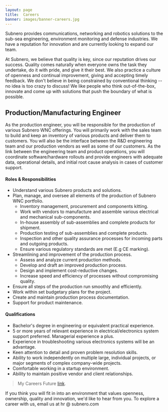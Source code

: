 ```yaml
---
layout: page
title:  Careers
banner: images/banner-careers.jpg
---
```


Subnero provides communications, networking and robotics solutions to the sub-sea engineering, environment monitoring and defense industries. We have a reputation for innovation and are currently looking to expand our team.

At Subnero, we believe that quality is key, since our reputation drives our success. Quality comes naturally when everyone owns the task they undertake, do it with pride, and give it their best. We also practice a culture of openness and continual improvement, giving and accepting timely feedback. We don't believe in being constrained by conventional thinking -- no idea is too crazy to discuss! We like people who think out-of-the-box, innovate and come up with solutions that push the boundary of what is possible.

## Production/Manufacturing Engineer

As the production engineer, you will be responsible for the production of various Subnero WNC offerings. You will primarily work with the sales team to build and keep an inventory of various products and deliver them to customers. You will also be the interface between the R&D engineering team and our production vendors as well as some of our customers. As the link between the engineering team and product operations, you will coordinate software/hardware rollouts and provide engineers with adequate data, operational details, and initial root cause analysis in cases of customer support.

#### Roles & Responsibilities
- Understand various Subnero products and solutions.
- Plan, manage, and oversee all elements of the production of Subnero WNC portfolio.
  - Inventory management, procurement and components kitting.
  - Work with vendors to manufacture and assemble various electrical and mechanical sub-components.
  - In-house assembly of sub-assemblies and complete products for shipment.
  - Production testing of sub-assemblies and complete products.
  - Inspection and other quality assurance processes for incoming parts and outgoing products.
  - Ensure various regulatory standards are met (E.g CE marking).
- Streamlining and improvement of the production process.
  - Assess and analyze current production methods.
  - Develop and draft an improved production process.
  - Design and implement cost-reductive changes.
  - Increase speed and efficiency of processes without compromising quality.
- Ensure all steps of the production run smoothly and efficiently.
- Work within set budgetary plans for the project.
- Create and maintain production process documentation.
- Support for product maintenance.

#### Qualifications
- Bachelor's degree in engineering or equivalent practical experience.
- 5 or more years of relevant experience in electrical/electronics system support preferred. Managerial experience a plus.
- Experience in troubleshooting various electronics systems will be an advantage.
- Keen attention to detail and proven problem resolution skills.
- Ability to work independently on multiple large, individual projects, or major segments of complex company-wide projects.
- Comfortable working in a startup environment.
- Ability to maintain positive vendor and client relationships.

> My Careers Future [link](https://www.mycareersfuture.gov.sg/job/engineering/production-engineer-subnero-731700a7dac4ea40360855396642205c).

If you think you will fit in into an environment that values openness, ownership, quality and innovation, we'd like to hear from you. To explore a career with us, email us at hr @ subnero.com
